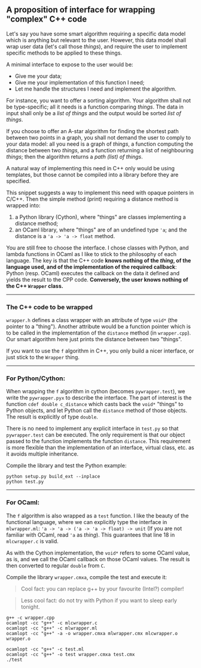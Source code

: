 ## A proposition of interface for wrapping "complex" C++ code

Let's say you have some smart algorithm requiring a specific data model which
is anything but relevant to the user. However, this data model shall wrap user
data (let's call those *things*), and require the user to implement specific
methods to be applied to these things.

A minimal interface to expose to the user would be:

  * Give me your data;
  * Give me your implementation of this function I need;
  * Let me handle the structures I need and implement the algorithm.

For instance, you want to offer a sorting algorithm. Your algorithm shall not be
type-specific; all it needs is a function comparing *things*. The data in input
shall only be a *list of things* and the output would be sorted *list of
things*.

If you choose to offer an A-star algorithm for finding the shortest path between
two points in a graph, you shall not demand the user to comply to your data
model: all you need is a graph of *things*, a function computing the distance
between two *things*, and a function returning a list of neighbouring *things*;
then the algorithm returns a *path (list) of things*.

A natural way of implementing this need in C++ only would be using templates,
but those cannot be compiled into a library before they are specified.

This snippet suggests a way to implement this need with opaque pointers in
C/C++. Then the simple method (print) requiring a distance method is wrapped
into:

  1. a Python library (Cython), where "things" are classes implementing a
  distance method;
  2. an OCaml library, where "things" are of an undefined type `'a`; and the
  distance is a `'a -> 'a -> float` method.

You are still free to choose the interface. I chose classes with Python, and
lambda functions in OCaml as I like to stick to the philosophy of each language.
The key is that the C++ code **knows nothing of the _thing_, of the language
used, and of the implementation of the required callback**: Python (resp. OCaml)
executes the callback on the data it defined and yields the result to the CPP
code. **Conversely, the user knows nothing of the C++ `Wrapper` class.**

----
### The C++ code to be wrapped

`wrapper.h` defines a class wrapper with an attribute of type `void*` (the
pointer to a "thing"). Another attribute would be a function pointer which is to
be called in the implementation of the `distance` method (in `wrapper.cpp`). Our
smart algorithm here just prints the distance between two "things".

If you want to use the `f` algorithm in C++, you only build a nicer interface,
or just stick to the `Wrapper` thing.

----
### For Python/Cython:

When wrapping the `f` algorithm in cython (becomes `pywrapper.test`), we write
the `pywrapper.pyx` to describe the interface. The part of interest is the
function `cdef double c_distance` which casts back the `void*` "things" to
Python objects, and let Python call the `distance` method of those objects. The
result is explicitly of type `double`.

There is no need to implement any explicit interface in `test.py` so that
`pywrapper.test` can be executed. The only requirement is that our object passed
to the function implements the function `distance`. This requirement is more
flexible than the implementation of an interface, virtual class, etc. as it
avoids multiple inheritance.


Compile the library and test the Python example:

    python setup.py build_ext --inplace
    python test.py

----
### For OCaml:

The `f` algorithm is also wrapped as a `test` function. I like the beauty of the
functional language, where we can explicitly type the interface in
`mlwrapper.ml`: `'a -> 'a -> ('a -> 'a -> float) -> unit` (If you are not
familiar with OCaml, read `'a` as *thing*). This guarantees that line 18 in
`mlcwrapper.c` is valid.

As with the Cython implementation, the `void*` refers to some OCaml value, as
is, and we call the OCaml callback on those OCaml values. The result is then
converted to regular `double` from `C`.


Compile the library `wrapper.cmxa`, compile the test and execute it:

> Cool fact: you can replace g++ by your favourite (Intel?) compiler!

> Less cool fact: do not try with Python if you want to sleep early tonight.

    g++ -c wrapper.cpp
    ocamlopt -cc "g++" -c mlcwrapper.c
    ocamlopt -cc "g++" -c mlwrapper.ml
    ocamlopt -cc "g++" -a -o wrapper.cmxa mlwrapper.cmx mlcwrapper.o wrapper.o

    ocamlopt -cc "g++" -c test.ml
    ocamlopt -cc "g++" -o test wrapper.cmxa test.cmx
    ./test
